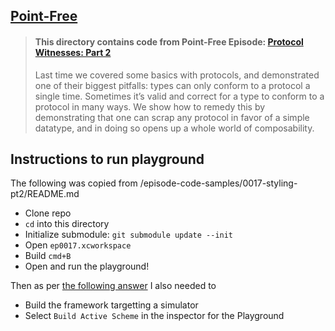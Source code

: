 ## [Point-Free](https://www.pointfree.co)

> #### This directory contains code from Point-Free Episode: [Protocol Witnesses: Part 2](https://www.pointfree.co/episodes/ep34-protocol-witnesses-part-2)
>
> Last time we covered some basics with protocols, and demonstrated one of their biggest pitfalls: types can only conform to a protocol a single time. Sometimes it’s valid and correct for a type to conform to a protocol in many ways. We show how to remedy this by demonstrating that one can scrap any protocol in favor of a simple datatype, and in doing so opens up a whole world of composability.

## Instructions to run playground

The following was copied from /episode-code-samples/0017-styling-pt2/README.md

* Clone repo
* `cd` into this directory
* Initialize submodule: `git submodule update --init`
* Open `ep0017.xcworkspace`
* Build `cmd+B`
* Open and run the playground!

Then as per [the following answer] I also needed to

* Build the framework targetting a simulator
* Select `Build Active Scheme` in the inspector for the Playground

[the following answer]: https://stackoverflow.com/a/63972607